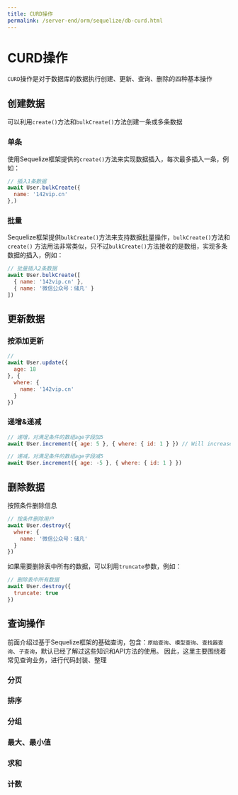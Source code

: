```yaml
---
title: CURD操作
permalink: /server-end/orm/sequelize/db-curd.html
---
```


# CURD操作

`CURD`操作是对于数据库的数据执行创建、更新、查询、删除的四种基本操作

## 创建数据

可以利用`create()`方法和`bulkCreate()`方法创建一条或多条数据

### 单条

使用Sequelize框架提供的`create()`方法来实现数据插入，每次最多插入一条，例如：

```js
// 插入1条数据
await User.bulkCreate({
  name: '142vip.cn'
},)
```

### 批量

Sequelize框架提供`bulkCreate()`方法来支持数据批量操作，`bulkCreate()`方法和`create()`
方法用法非常类似，只不过`bulkCreate()`方法接收的是数组，实现多条数据的插入，例如：

```js
// 批量插入2条数据
await User.bulkCreate([
  { name: '142vip.cn' },
  { name: '微信公众号：储凡' }
])
```

## 更新数据

### 按添加更新

```js
//
await User.update({
  age: 18
}, {
  where: {
    name: '142vip.cn'
  }
})
```

### 递增&递减

```js
// 递增，对满足条件的数组age字段加5
await User.increment({ age: 5 }, { where: { id: 1 } }) // Will increase age to

// 递减，对满足条件的数组age字段减5
await User.increment({ age: -5 }, { where: { id: 1 } })
```

## 删除数据

按照条件删除信息

```js
// 按条件删除用户
await User.destroy({
  where: {
    name: '微信公众号：储凡'
  }
})
```

如果需要删除表中所有的数据，可以利用`truncate`参数，例如：

```js
// 删除表中所有数据
await User.destroy({
  truncate: true
})
```

## 查询操作

前面介绍过基于Sequelize框架的基础查询，包含：`原始查询`、`模型查询`、`查找器查询`、`子查询`，默认已经了解过这些知识和API方法的使用。
因此，这里主要围绕着常见查询业务，进行代码封装、整理

### 分页

### 排序

### 分组

### 最大、最小值

### 求和

### 计数
